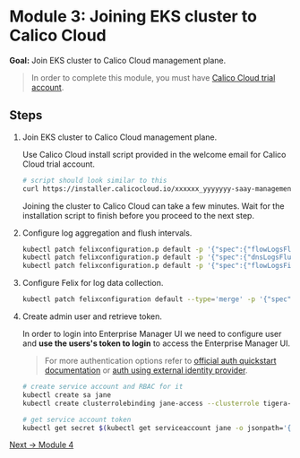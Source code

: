 # Module 3: Joining EKS cluster to Calico Cloud

**Goal:** Join EKS cluster to Calico Cloud management plane.

>In order to complete this module, you must have [Calico Cloud trial account](https://www.tigera.io/tigera-products/calico-cloud/).

## Steps

1. Join EKS cluster to Calico Cloud management plane.

    Use Calico Cloud install script provided in the welcome email for Calico Cloud trial account.

    ```bash
    # script should look similar to this
    curl https://installer.calicocloud.io/xxxxxx_yyyyyyy-saay-management_install.sh | bash
    ```

    Joining the cluster to Calico Cloud can take a few minutes. Wait for the installation script to finish before you proceed to the next step.

2. Configure log aggregation and flush intervals.

    ```bash
    kubectl patch felixconfiguration.p default -p '{"spec":{"flowLogsFlushInterval":"10s"}}'
    kubectl patch felixconfiguration.p default -p '{"spec":{"dnsLogsFlushInterval":"10s"}}'
    kubectl patch felixconfiguration.p default -p '{"spec":{"flowLogsFileAggregationKindForAllowed":1}}'
    ```

3. Configure Felix for log data collection.

    ```bash
    kubectl patch felixconfiguration default --type='merge' -p '{"spec":{"policySyncPathPrefix":"/var/run/nodeagent","l7LogsFileEnabled":true}}'
    ```

4. Create admin user and retrieve token.

    In order to login into Enterprise Manager UI we need to configure user and **use the users's token to login** to access the Enterprise Manager UI.

    >For more authentication options refer to [official auth quickstart documentation](https://docs.tigera.io/getting-started/cnx/authentication-quickstart) or [auth using external identity provider](https://docs.tigera.io/getting-started/cnx/configure-identity-provider).

    ```bash
    # create service account and RBAC for it
    kubectl create sa jane
    kubectl create clusterrolebinding jane-access --clusterrole tigera-network-admin --serviceaccount default:jane

    # get service account token
    kubectl get secret $(kubectl get serviceaccount jane -o jsonpath='{range .secrets[*]}{.name}{"\n"}{end}' | grep token) -o go-template='{{.data.token | base64decode}}'
    ```

[Next -> Module 4](../modules/configuring-demo-apps.md)
